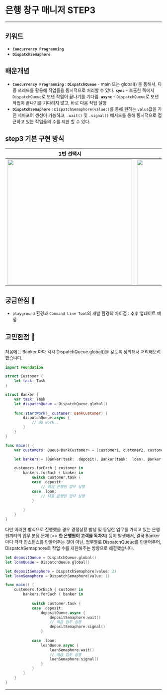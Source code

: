 # 은행 창구 매니저 STEP3

---

## 키워드
* **`Concurrency Programming`**
* **`DispatchSemaphore`**

## 배운개념
* **`Concurrency Programming`** : 
**`DispatchQueue`** - main 또는 global() 을 통해서, 다중 쓰레드를 활용해 작업들을 동시적으로 처리할 수 있다.
**`sync`** - 호출한 쪽에서 `DispatchQueue`로 보낸 작업이 끝나기를 기다림.
**`async`** - `DispatchQueue`로 보낸 작업이 끝나기를 기다리지 않고, 바로 다음 작업 실행
* **`DispatchSemaphore`** :
`DispatchSemaphore(value:)`를 통해 원하는 `value`값을 가진 세마포어 생성이 가능하고, `.wait()` 및 `.signal()` 메서드를 통해 동시적으로 접근하고 있는 작업들의 수를 제한 할 수 있다.


## step3 기본 구현 방식


|1번 선택시|1번 제외 선택시|  
|:---:|:---:|  
|<img src="https://i.imgur.com/B3l8t9Q.gif" width="400"/>|<img src="https://i.imgur.com/rrO6J2x.gif" width="400"/>|  


## 궁금한점 🤔
* `playground` 환경과 `Command Line Tool`의 개발 환경의 차이점 : 
추후 업데이트 예정

## 고민한점 🤔
### 
처음에는 Banker 마다 각각 DispatchQueue.global()을 갖도록 정의해서 처리해보려 했습니다.
```swift
import Foundation

struct Customer {
    let task: Task
}

struct Banker {
    var task: Task
    let dispatchQueue = DispatchQueue.global()
    
    func startWork(_ customer: BankCustomer) {
        dispatchQueue.async {
            // do work..
        }
    }
}

func main() {
    var customers: Queue<BankCustomer> = [customer1, customer2, customer3 ...]

    let bankers = [Banker(task: .deposit), Banker(task: .loan), Banker(task: .deposit)]

    customers.forEach { customer in
        bankers.forEach { banker in
            switch customer.task {
            case .deposit:
                // 예금 은행원 업무 실행
            case .loan:
                // 대출 은행원 업무 실행
            }
            
        }
    }
}
```
다만 이러한 방식으로 진행했을 경우 경쟁상황 발생 및 동일한 업무를 가지고 있는 은행원끼리의 업무 분담 문제 (=> **한 은행원이 고객을 독차지**) 등이 발생해서, 결국 Banker마다 각각 인스턴스를 만들어주는 것이 아닌, 업무별로 DispatchQueue를 만들어주어, DispatchSemaphore로 작업 수를 제한해주는 방향으로 해결했습니다.
```swift
let depositQueue = DispatchQueue.global()
let loanQueue = DispatchQueue.global()

let depositSemaphore = DispatchSemaphore(value: 2)
let loanSemaphore = DispatchSemaphore(value: 1)

func main() {
    customers.forEach { customer in
        bankers.forEach { banker in
                         
            switch customer.task {
            case .deposit:
                depositQueue.async {
                    depositSemaphore.wait()
                    // 예금 업무 실행
                    depositSemaphore.signal()
                }
                
            case .loan:
                loanQueue.async {
                    loanSemaphore.wait()
                    // 예금 업무 실행
                    loanSemaphore.signal()
                }
            }
        }
    }
}
```

---
